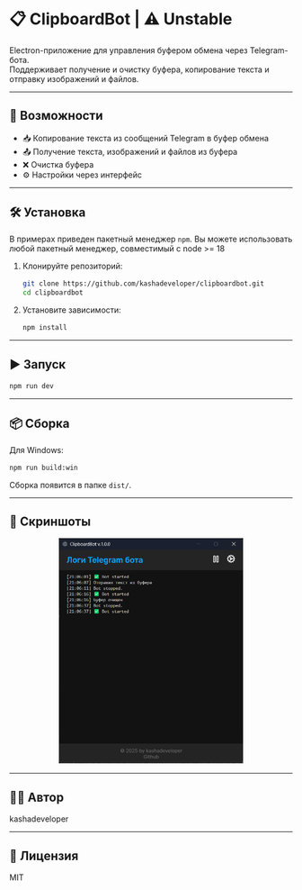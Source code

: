 # 📋 ClipboardBot | ⚠️ Unstable

Electron-приложение для управления буфером обмена через Telegram-бота.  
Поддерживает получение и очистку буфера, копирование текста и отправку изображений и файлов.

---

## 🚀 Возможности

- 📥 Копирование текста из сообщений Telegram в буфер обмена
- 📤 Получение текста, изображений и файлов из буфера
- ❌ Очистка буфера
- ⚙️ Настройки через интерфейс
---

## 🛠️ Установка

В примерах приведен пакетный менеджер ``npm``. Вы можете использовать любой пакетный менеджер, совместимый с node >= 18

1. Клонируйте репозиторий:

   ```bash
   git clone https://github.com/kashadeveloper/clipboardbot.git
   cd clipboardbot
   ```

2. Установите зависимости:

   ```bash
   npm install
   ```

---

## ▶️ Запуск

```bash
npm run dev
```

---

## 📦 Сборка

Для Windows:

```bash
npm run build:win
```

Сборка появится в папке `dist/`.

---

## 📸 Скриншоты

<p align="center">
  <img src="./assets/image.png" height="400" alt="">
</p>

---

## 🧑‍💻 Автор

kashadeveloper

---

## 📝 Лицензия

MIT
